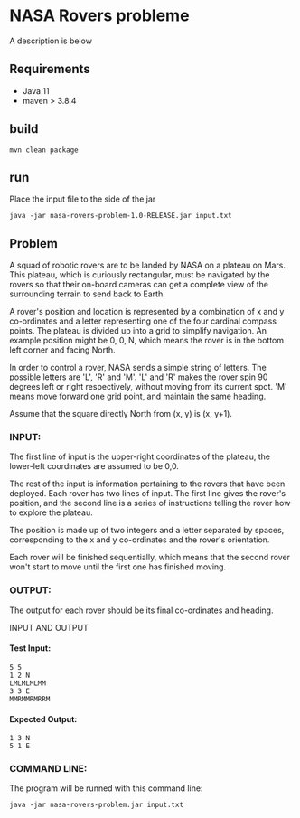 # NASA Rovers probleme
A description is below

## Requirements
- Java 11
- maven > 3.8.4

## build
    mvn clean package

## run
Place the input file to the side of the jar

    java -jar nasa-rovers-problem-1.0-RELEASE.jar input.txt


## Problem
A squad of robotic rovers are to be landed by NASA on a plateau on Mars. This plateau, which is curiously rectangular, must be navigated by the rovers so that their on-board cameras can get a complete view of the  surrounding terrain to send back to Earth.

A rover's position and location is represented by a combination of x and y co-ordinates and a letter representing one of the four cardinal compass  points. The plateau is divided up into a grid to simplify navigation. An
example position might be 0, 0, N, which means the rover is in the bottom left corner and facing North.

In order to control a rover, NASA sends a simple string of letters. The possible letters are 'L', 'R' and 'M'. 'L' and 'R' makes the rover spin 90  degrees left or right respectively, without moving from its current spot. 'M' means move forward one grid point, and maintain the same heading.

Assume that the square directly North from (x, y) is (x, y+1).

### INPUT:
The first line of input is the upper-right coordinates of the plateau, the lower-left coordinates are assumed to be 0,0.

The rest of the input is information pertaining to the rovers that have been deployed. Each rover has two lines of input. The first line gives the rover's position, and the second line is a series of instructions telling the rover how to explore the plateau.

The position is made up of two integers and a letter separated by spaces, corresponding to the x and y co-ordinates and the rover's orientation.

Each rover will be finished sequentially, which means that the second rover won't start to move until the first one has finished moving.

### OUTPUT:
The output for each rover should be its final co-ordinates and heading.

INPUT AND OUTPUT

#### Test Input:

    5 5
    1 2 N
    LMLMLMLMM
    3 3 E
    MMRMMRMRRM
#### Expected Output:

    1 3 N
    5 1 E

### COMMAND LINE:
The program will be runned with this command line:

 	java -jar nasa-rovers-problem.jar input.txt